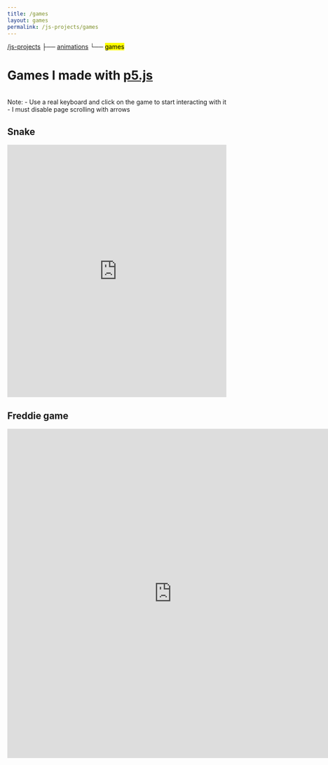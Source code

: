 ```yaml
---
title: /games
layout: games
permalink: /js-projects/games
---
```


<a href="/js-projects">/js-projects</a>
 ├── <a href="/js-projects/animations">animations</a>
 └── <mark>games</mark>

<h1>Games I made with <a href="https://p5js.org/" target="_blank" rel="noopener noreferrer">p5.js</a></h1>

<p><br>Note:
- Use a real keyboard and click on the game to start interacting with it
- I must disable page scrolling with arrows</p>

<h2>Snake</h2>

<iframe src="https://editor.p5js.org/Plotkine/present/wt0UfN_ce" width="500px" height="575px" frameBorder="0" title="snake"></iframe>

<h2>Freddie game</h2>

<iframe src="https://editor.p5js.org/Plotkine/present/_6t0LDFnp" width="750px" height="750px" frameBorder="0" title="freddieGame"></iframe>

<!-- must disable page scrolling with arrows -->

